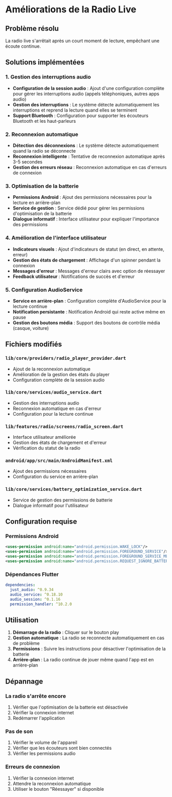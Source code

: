 # Améliorations de la Radio Live

## Problème résolu
La radio live s'arrêtait après un court moment de lecture, empêchant une écoute continue.

## Solutions implémentées

### 1. Gestion des interruptions audio
- **Configuration de la session audio** : Ajout d'une configuration complète pour gérer les interruptions audio (appels téléphoniques, autres apps audio)
- **Gestion des interruptions** : Le système détecte automatiquement les interruptions et reprend la lecture quand elles se terminent
- **Support Bluetooth** : Configuration pour supporter les écouteurs Bluetooth et les haut-parleurs

### 2. Reconnexion automatique
- **Détection des déconnexions** : Le système détecte automatiquement quand la radio se déconnecte
- **Reconnexion intelligente** : Tentative de reconnexion automatique après 3-5 secondes
- **Gestion des erreurs réseau** : Reconnexion automatique en cas d'erreurs de connexion

### 3. Optimisation de la batterie
- **Permissions Android** : Ajout des permissions nécessaires pour la lecture en arrière-plan
- **Service de gestion** : Service dédié pour gérer les permissions d'optimisation de la batterie
- **Dialogue informatif** : Interface utilisateur pour expliquer l'importance des permissions

### 4. Amélioration de l'interface utilisateur
- **Indicateurs visuels** : Ajout d'indicateurs de statut (en direct, en attente, erreur)
- **Gestion des états de chargement** : Affichage d'un spinner pendant la connexion
- **Messages d'erreur** : Messages d'erreur clairs avec option de réessayer
- **Feedback utilisateur** : Notifications de succès et d'erreur

### 5. Configuration AudioService
- **Service en arrière-plan** : Configuration complète d'AudioService pour la lecture continue
- **Notification persistante** : Notification Android qui reste active même en pause
- **Gestion des boutons média** : Support des boutons de contrôle média (casque, voiture)

## Fichiers modifiés

### `lib/core/providers/radio_player_provider.dart`
- Ajout de la reconnexion automatique
- Amélioration de la gestion des états du player
- Configuration complète de la session audio

### `lib/core/services/audio_service.dart`
- Gestion des interruptions audio
- Reconnexion automatique en cas d'erreur
- Configuration pour la lecture continue

### `lib/features/radio/screens/radio_screen.dart`
- Interface utilisateur améliorée
- Gestion des états de chargement et d'erreur
- Vérification du statut de la radio

### `android/app/src/main/AndroidManifest.xml`
- Ajout des permissions nécessaires
- Configuration du service en arrière-plan

### `lib/core/services/battery_optimization_service.dart`
- Service de gestion des permissions de batterie
- Dialogue informatif pour l'utilisateur

## Configuration requise

### Permissions Android
```xml
<uses-permission android:name="android.permission.WAKE_LOCK"/>
<uses-permission android:name="android.permission.FOREGROUND_SERVICE"/>
<uses-permission android:name="android.permission.FOREGROUND_SERVICE_MEDIA_PLAYBACK"/>
<uses-permission android:name="android.permission.REQUEST_IGNORE_BATTERY_OPTIMIZATIONS"/>
```

### Dépendances Flutter
```yaml
dependencies:
  just_audio: ^0.9.34
  audio_service: ^0.18.10
  audio_session: ^0.1.16
  permission_handler: ^10.2.0
```

## Utilisation

1. **Démarrage de la radio** : Cliquer sur le bouton play
2. **Gestion automatique** : La radio se reconnecte automatiquement en cas de problème
3. **Permissions** : Suivre les instructions pour désactiver l'optimisation de la batterie
4. **Arrière-plan** : La radio continue de jouer même quand l'app est en arrière-plan

## Dépannage

### La radio s'arrête encore
1. Vérifier que l'optimisation de la batterie est désactivée
2. Vérifier la connexion internet
3. Redémarrer l'application

### Pas de son
1. Vérifier le volume de l'appareil
2. Vérifier que les écouteurs sont bien connectés
3. Vérifier les permissions audio

### Erreurs de connexion
1. Vérifier la connexion internet
2. Attendre la reconnexion automatique
3. Utiliser le bouton "Réessayer" si disponible 